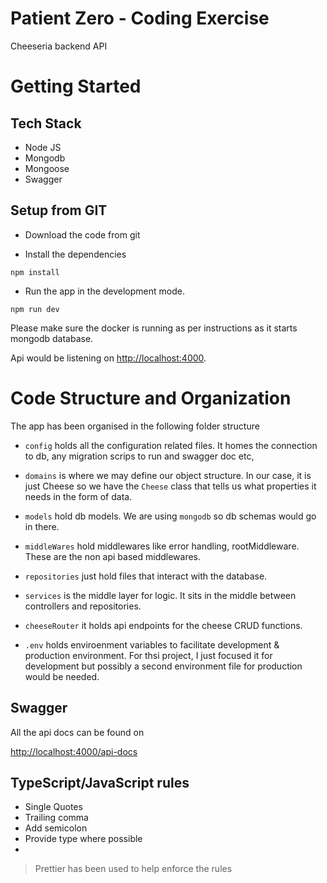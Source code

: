 # Patient Zero - Coding Exercise

Cheeseria backend API

# Getting Started

## Tech Stack

- Node JS
- Mongodb
- Mongoose
- Swagger

## Setup from GIT

- Download the code from git

- Install the dependencies

```
npm install
```

- Run the app in the development mode.

```
npm run dev
```

Please make sure the docker is running as per instructions as it starts mongodb database.

Api would be listening on [http://localhost:4000](http://localhost:4000).

# Code Structure and Organization

The app has been organised in the following folder structure

- `config` holds all the configuration related files. It homes the connection to db, any migration scrips to run and swagger doc etc,

- `domains` is where we may define our object structure. In our case, it is just Cheese so we have the `Cheese` class that tells us what properties it needs in the form of data.

- `models` hold db models. We are using `mongodb` so db schemas would go in there.

- `middleWares` hold middlewares like error handling, rootMiddleware. These are the non api based middlewares. 

- `repositories` just hold files that interact with the database. 

- `services` is the middle layer for logic. It sits in the middle between controllers and repositories.

- `cheeseRouter` it holds api endpoints for the cheese CRUD functions.

- `.env` holds enviroenment variables to facilitate development & production environment. For thsi project, I just focused it for development but possibly a second environment file for production would be needed.

## Swagger 

All the api docs can be found on

[http://localhost:4000/api-docs](http://localhost:4000/api-docs)

## TypeScript/JavaScript rules

- Single Quotes
- Trailing comma
- Add semicolon
- Provide type where possible
- 
> Prettier has been used to help enforce the rules
